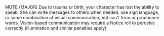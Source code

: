 MUTE (MAJOR)
Due to trauma or birth, your character has lost the ability to speak. She can write messages to others when needed, use sign language, or some combination of visual communication, but can't form or pronounce words.
Vision-based communication may require a Notice roll to perceive correctly (illumination and similar penalties apply).